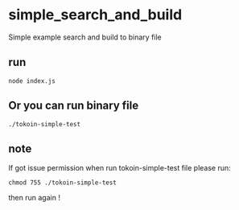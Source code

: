 # simple_search_and_build
Simple example search and build to binary file

## run
```node index.js```

## Or you can run binary file 
``./tokoin-simple-test``

## note
If got issue permission when run tokoin-simple-test file please run: 

``chmod 755 ./tokoin-simple-test``

then run again !
